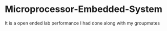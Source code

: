 # Microprocessor-Embedded-System
It is a open ended lab performance I had done along with my groupmates
